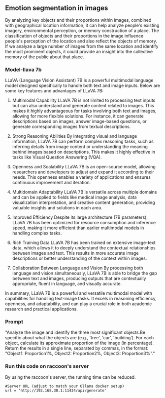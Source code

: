 ## Emotion segmentation in images
By analyzing key objects and their proportions within images, combined with geographical location information, it can help analyze people's existing imagery, environmental perception, or memory construction of a place. The classification of objects and their proportions in the image influence people's perception of the location and also reflect the objects of memory. If we analyze a large number of images from the same location and identify the most prominent objects, it could provide an insight into the collective memory of the public about that place.

### Model-llava 7b

LLaVA (Language Vision Assistant) 7B is a powerful multimodal language model designed specifically to handle both text and image inputs. Below are some key features and advantages of LLaVA 7B:

1. Multimodal Capability
LLaVA 7B is not limited to processing text inputs but can also understand and generate content related to images. This makes it highly advantageous for tasks involving both text and images, allowing for more flexible solutions. For instance, it can generate descriptions based on images, answer image-based questions, or generate corresponding images from textual descriptions.

2. Strong Reasoning Abilities
By integrating visual and language information, LLaVA 7B can perform complex reasoning tasks, such as inferring details from image content or understanding the meaning behind images based on descriptions. This makes it highly effective in tasks like Visual Question Answering (VQA).

3. Openness and Scalability
LLaVA 7B is an open-source model, allowing researchers and developers to adjust and expand it according to their needs. This openness enables a variety of applications and ensures continuous improvement and iteration.

4. Multidomain Adaptability
LLaVA 7B is versatile across multiple domains and can be applied to fields like medical image analysis, data visualization interpretation, and creative content generation, providing valuable insights and solutions in each area.

5. Improved Efficiency
Despite its large architecture (7B parameters), LLaVA 7B has been optimized for resource consumption and inference speed, making it more efficient than earlier multimodal models in handling complex tasks.

6. Rich Training Data
LLaVA 7B has been trained on extensive image-text data, which allows it to deeply understand the contextual relationships between images and text. This results in more accurate image descriptions or better understanding of the context within images.

7. Collaboration Between Language and Vision
By processing both language and vision simultaneously, LLaVA 7B is able to bridge the gap between text and images, producing outputs that are contextually appropriate, fluent in language, and visually accurate.

In summary, LLaVA 7B is a powerful and versatile multimodal model with capabilities for handling text-image tasks. It excels in reasoning efficiency, openness, and adaptability, and can play a crucial role in both academic research and practical applications.

### Prompt
"Analyze the image and identify the three most significant objects.Be specific about what the objects are (e.g., 'tree', 'car', 'building'). For each object, calculate its approximate proportion of the image (in percentage). Return the results in a single line, separated by commas, in the format: \"Object1: Proportion1%, Object2: Proportion2%, Object3: Proportion3%\"."

### Run this code on raccoon's server
By using the raccoon's server, the running time can be reduced.
```
#Server URL (adjust to match your Ollama docker setup)
url = 'http://192.168.30.1:11434/api/generate'

```
